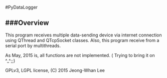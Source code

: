 #PyDataLogger


###Overview
---

This program receives multiple data-sending device via internet connection using QThread and QTcpSocket classes. Also, this program receive from a serial port by multithreads.

As May, 2015 is, all functions are not implemented. ( Trying to bring it on ^_^;;)

GPLv3, LGPL license, (C) 2015 Jeong-Whan Lee




